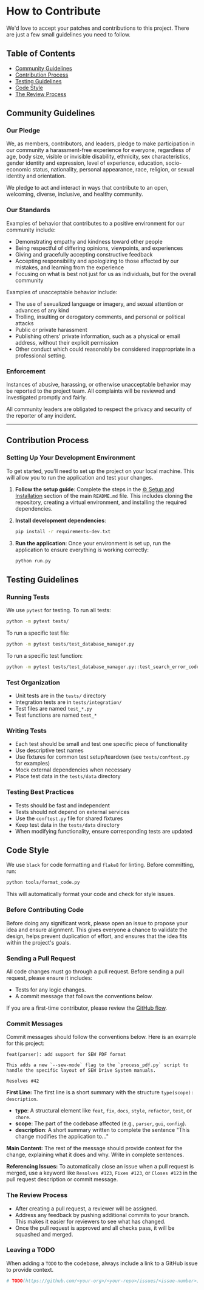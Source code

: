 # How to Contribute

We'd love to accept your patches and contributions to this project. There are just a few small guidelines you need to follow.

## Table of Contents
- [Community Guidelines](#community-guidelines)
- [Contribution Process](#contribution-process)
- [Testing Guidelines](#testing-guidelines)
- [Code Style](#code-style)
- [The Review Process](#the-review-process)

## Community Guidelines

### Our Pledge

We, as members, contributors, and leaders, pledge to make participation in our community a harassment-free experience for everyone, regardless of age, body size, visible or invisible disability, ethnicity, sex characteristics, gender identity and expression, level of experience, education, socio-economic status, nationality, personal appearance, race, religion, or sexual identity and orientation.

We pledge to act and interact in ways that contribute to an open, welcoming, diverse, inclusive, and healthy community.

### Our Standards

Examples of behavior that contributes to a positive environment for our community include:

*   Demonstrating empathy and kindness toward other people
*   Being respectful of differing opinions, viewpoints, and experiences
*   Giving and gracefully accepting constructive feedback
*   Accepting responsibility and apologizing to those affected by our mistakes, and learning from the experience
*   Focusing on what is best not just for us as individuals, but for the overall community

Examples of unacceptable behavior include:

*   The use of sexualized language or imagery, and sexual attention or advances of any kind
*   Trolling, insulting or derogatory comments, and personal or political attacks
*   Public or private harassment
*   Publishing others' private information, such as a physical or email address, without their explicit permission
*   Other conduct which could reasonably be considered inappropriate in a professional setting.

### Enforcement

Instances of abusive, harassing, or otherwise unacceptable behavior may be reported to the project team. All complaints will be reviewed and investigated promptly and fairly.

All community leaders are obligated to respect the privacy and security of the reporter of any incident.

---

## Contribution Process

### Setting Up Your Development Environment

To get started, you'll need to set up the project on your local machine. This will allow you to run the application and test your changes.

1.  **Follow the setup guide**: Complete the steps in the [⚙️ Setup and Installation](./../README.md#️-setup-and-installation) section of the main `README.md` file. This includes cloning the repository, creating a virtual environment, and installing the required dependencies.

2.  **Install development dependencies**:
    ```bash
    pip install -r requirements-dev.txt
    ```

3.  **Run the application**: Once your environment is set up, run the application to ensure everything is working correctly:
    ```bash
    python run.py
    ```

## Testing Guidelines

### Running Tests

We use `pytest` for testing. To run all tests:

```bash
python -m pytest tests/
```

To run a specific test file:

```bash
python -m pytest tests/test_database_manager.py
```

To run a specific test function:

```bash
python -m pytest tests/test_database_manager.py::test_search_error_codes
```

### Test Organization

- Unit tests are in the `tests/` directory
- Integration tests are in `tests/integration/`
- Test files are named `test_*.py`
- Test functions are named `test_*`

### Writing Tests

- Each test should be small and test one specific piece of functionality
- Use descriptive test names
- Use fixtures for common test setup/teardown (see `tests/conftest.py` for examples)
- Mock external dependencies when necessary
- Place test data in the `tests/data` directory

### Testing Best Practices

- Tests should be fast and independent
- Tests should not depend on external services
- Use the `conftest.py` file for shared fixtures
- Keep test data in the `tests/data` directory
- When modifying functionality, ensure corresponding tests are updated

## Code Style

We use `black` for code formatting and `flake8` for linting. Before committing, run:

```bash
python tools/format_code.py
```

This will automatically format your code and check for style issues.

### Before Contributing Code

Before doing any significant work, please open an issue to propose your idea and ensure alignment. This gives everyone a chance to validate the design, helps prevent duplication of effort, and ensures that the idea fits within the project's goals.

### Sending a Pull Request

All code changes must go through a pull request. Before sending a pull request, please ensure it includes:
- Tests for any logic changes.
- A commit message that follows the conventions below.

If you are a first-time contributor, please review the [GitHub flow](https://docs.github.com/en/get-started/using-github/github-flow).

### Commit Messages

Commit messages should follow the conventions below. Here is an example for this project:

```
feat(parser): add support for SEW PDF format

This adds a new `--sew-mode` flag to the `process_pdf.py` script to handle the specific layout of SEW Drive System manuals.

Resolves #42
```

**First Line:**
The first line is a short summary with the structure `type(scope): description`.
-   **type**: A structural element like `feat`, `fix`, `docs`, `style`, `refactor`, `test`, or `chore`.
-   **scope**: The part of the codebase affected (e.g., `parser`, `gui`, `config`).
-   **description**: A short summary written to complete the sentence "This change modifies the application to..."

**Main Content:**
The rest of the message should provide context for the change, explaining what it does and why. Write in complete sentences.

**Referencing Issues:**
To automatically close an issue when a pull request is merged, use a keyword like `Resolves #123`, `Fixes #123`, or `Closes #123` in the pull request description or commit message.

### The Review Process

- After creating a pull request, a reviewer will be assigned.
- Address any feedback by pushing additional commits to your branch. This makes it easier for reviewers to see what has changed.
- Once the pull request is approved and all checks pass, it will be squashed and merged.

### Leaving a TODO

When adding a `TODO` to the codebase, always include a link to a GitHub issue to provide context.

```python
# TODO(https://github.com/<your-org>/<your-repo>/issues/<issue-number>): Explain what needs to be done.
